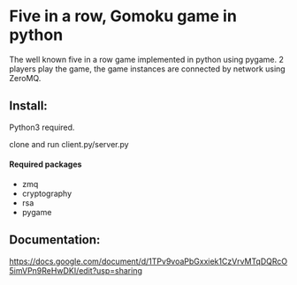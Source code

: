 # Five in a row, Gomoku game in python

The well known five in a row game implemented in python using pygame. 2 players play the game, the game instances are connected by network using ZeroMQ.

## Install:

Python3 required.

clone and run client.py/server.py

#### Required packages

* zmq
* cryptography
* rsa
* pygame


## Documentation:
https://docs.google.com/document/d/1TPv9voaPbGxxiek1CzVrvMTqDQRcO5imVPn9ReHwDKI/edit?usp=sharing